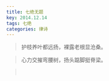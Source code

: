 ```yaml
---
title: 七绝无题
key: 2014.12.14
tags: 七绝
categories: 律诗
---
```


<blockquote class="blockquote-center">护枝养叶都远扬，裸露老根显沧桑。
</blockquote>
<blockquote class="blockquote-center">心力交摧弯腰树，扬头踮脚挺脊梁。
</blockquote>
<blockquote class="blockquote-center"></br>
</blockquote>

